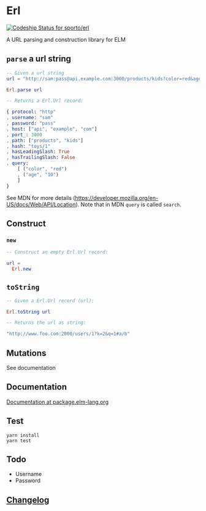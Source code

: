 # Erl

[ ![Codeship Status for sporto/erl](https://codeship.com/projects/74c708d0-6c07-0133-ba44-0e105eb8924a/status?branch=master)](https://codeship.com/projects/115393)

A URL parsing and construction library for ELM

## `parse` a url string

```elm
-- Given a url string
url = "http://sam:pass@api.example.com:3000/products/kids?color=red&age=10#toys/1"

Erl.parse url

-- Returns a Erl.Url record:

{ protocol: "http"
, username: "sam"
, password: "pass"
, host: ["api", "example", "com"]
, port_: 3000
, path: ["products", "kids"]
, hash: "toys/1"
, hasLeadingSlash: True
, hasTrailingSlash: False
, query: 
    [ ("color", "red")
    , ("age", "10")
    ]
}
```

See MDN for more details (https://developer.mozilla.org/en-US/docs/Web/API/Location). Note that in MDN `query` is called `search`.

## Construct

### `new`

```elm
-- Construct an empty Erl.Url record:

url = 
  Erl.new
```

## `toString`

```elm
-- Given a Erl.Url record (url):

Erl.toString url 

-- Returns the url as string:

"http://www.foo.com:2000/users/1?k=2&q=1#a/b"
```

## Mutations

See documentation

## Documentation

[Documentation at package.elm-lang.org](http://package.elm-lang.org/packages/sporto/erl/latest/Erl)

## Test

```
yarn install
yarn test
```

## Todo

- Username
- Password

## [Changelog](https://github.com/sporto/erl/blob/master/changelog.md)
